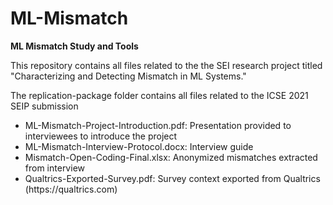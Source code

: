 # ML-Mismatch
<b>ML Mismatch Study and Tools</b>

This repository contains all files related to the the SEI research project titled "Characterizing and Detecting Mismatch in ML Systems."

The replication-package folder contains all files related to the ICSE 2021 SEIP submission

<ul>
  <li>ML-Mismatch-Project-Introduction.pdf: Presentation provided to interviewees to introduce the project</li>
  <li>ML-Mismatch-Interview-Protocol.docx: Interview guide</li>
  <li>Mismatch-Open-Coding-Final.xlsx: Anonymized mismatches extracted from interview</li>
  <li>Qualtrics-Exported-Survey.pdf: Survey context exported from Qualtrics (https://qualtrics.com)</li>
</ul>
